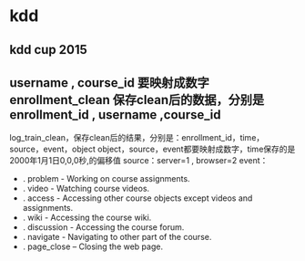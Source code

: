 # kdd
kdd cup 2015
-----------
username , course_id 要映射成数字
enrollment_clean   保存clean后的数据，分别是 enrollment_id , username ,course_id
-----
log_train_clean，保存clean后的结果，分别是：enrollment_id，time，source，event，object
object，source，event都要映射成数字，time保存的是2000年1月1日0,0,0秒,的偏移值
source：server=1 , browser=2
event：
 - . problem - Working on course assignments.
 - . video - Watching course videos.
 - . access - Accessing other course objects except videos and assignments.
 - . wiki - Accessing the course wiki.
 - . discussion - Accessing the course forum.
 - . navigate - Navigating to other part of the course.
 - . page_close – Closing the web page.
